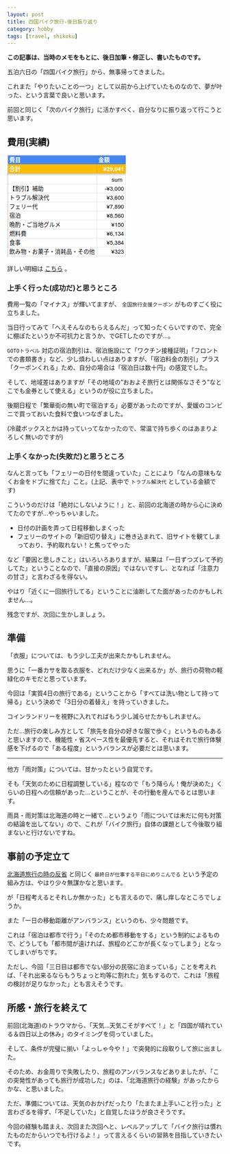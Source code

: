 ```yaml
---
layout: post
title: 四国バイク旅行-後日振り返り
category: hobby
tags: [travel, shikoku]
---
```


__この記事は、当時のメモをもとに、後日加筆・修正し、書いたものです。__


五泊六日の「四国バイク旅行」から、無事帰ってきました。

これまた「やりたいことの一つ」として以前から上げていたものなので、夢が叶った、という言葉で良いと思います。

前回と同じく「次のバイク旅行」に活かすべく、自分なりに振り返って行こうと思います。

## 費用(実績)

![費用の集計](/images/hobby/2022-11-08/total-cost.png)

詳しい明細は [こちら](https://docs.google.com/spreadsheets/d/1bsHPA7E91xQEEZkYyPSVvDBi-yGY2Om3LGDAC65UCGk/edit#gid=1143854237) 。

### 上手く行った(成功だ)と思うところ

費用一覧の「マイナス」が輝いてますが、 `全国旅行支援クーポン` がものすごく役に立ちました。

当日行ってみて「へえそんなのもらえるんだ」って知ったくらいですので、完全に棚ぼたというか不可抗力と言うか、でGETしたのですが…。

`GOTOトラベル` 対応の宿泊割引は、宿泊施設にて「ワクチン接種証明」「フロントでの書類書き」など、少し煩わしい点はありますが、「宿泊料金の割引」プラス「クーポンくれる」ため、自分の場合は「宿泊日は数十円」の感覚でした。

そして、地域差はありますが「その地域の”おおよそ旅行とは関係なさそう”なとこでも金券として使える」というのが役に立ちました。

後期日程で「繁華街の無い町で宿泊する」必要があったのですが、愛媛のコンビニで買っておいた食料で食いつなぎました。

(冷蔵ボックスとかは持っていってなかったので、常温で持ち歩くのはあまりよろしく無いのですが)

### 上手くなかった(失敗だ)と思うところ

なんと言っても「フェリーの日付を間違っていた」ことにより「なんの意味もなくお金をドブに捨てた」こと。(上記、表中で `トラブル解決代` としている金額です)

こういうのだけは「絶対にしないように！」と、前回の北海道の時から心に決めてたのですが…やっちゃいました。

- 日付の計画を弄って日程移動しまくった
- フェリーのサイトの「新旧切り替え」に巻き込まれて、旧サイトを観てしまっており、予約取れない！と焦ってやった

など「要因と思しきこと」はいろいろありますが、結果は「一日ずつズレて予約してた」ということなので、「直接の原因」ではないですし、となれば「注意力の甘さ」と言わざるを得ない。

やはり「近くに一回旅行してる」ということに油断してた面があったのかもしれません…。

残念ですが、次回に生かしましょう。

## 準備

「衣服」については、もう少し工夫が出来たかもしれません。

思うに「一番カサを取る衣服を、どれだけ少なく出来るか」が、旅行の荷物の軽緑化のキモだと思っています。

今回は「実質4日の旅行である」ということから「すべては洗い物として持って帰る」という決めで「3日分の着替え」を持っていきました。

コインランドリーを視野に入れてればもう少し減らせたかもしれません。

ただ…旅行の楽しみ方として「旅先を自分の好きな服で歩く」というものもあると思いますので、機能性・省スペース性を最優先すると、それはそれで旅行体験感を下げるので「ある程度」というバランスが必要だとは思います。

---

他方「雨対策」については、甘かったという自覚です。

そも「天気のために日程調整している」程なので「もう降らん！俺が決めた」くらいの日程への信頼があった…ということが、その行動を産んでるとは思います。

雨具・雨対策は北海道の時と一緒で…というより「雨については未だに何も対策の結論を出してない」ので、これが「バイク旅行」自体の課題として今後取り組まないと行けないですね。

## 事前の予定立て

[北海道旅行の時の反省]() と同じく `最終日が仕事する平日にめりこんでる` という予定の組み方は、やはり少々無謀かなと思います。

が「日程考えるとそれしか無かった」とも言えるので、痛し痒しなところでしょうか。

また「一日の移動距離がアンバランス」というのも、少々問題です。

これは「宿泊は都市で行う」「そのため都市移動をする」という制約によるもので、どうしても「都市間が遠ければ、旅程のどこかが長くなってしまう」となってしまいがちです。

ただし、今回「三日目は都市でない部分の民宿に泊まっている」ことを考えれば、「それ出来るならもうちょっと均等に割れた」気もするので、これは「旅程の検討が足りなかった」とも言えそうです。

## 所感・旅行を終えて

前回(北海道)のトラウマから、「天気…天気こそがすべて！」と「四国が晴れている＆四日以上の休み」のタイミングを伺っていました。

そして、条件が完璧に揃い「よっしゃ今や！」で突発的に段取りして旅に出ました。

そのため、お金周りで失敗したり、旅程のアンバランスなどありましたが、「この突発性があっても旅行が成功した」のは、「北海道旅行の経験」があったからかな、と思いました。

ただ、準備については、天気のおかげだったり「たまたま上手いこと行った」と言わざるを得ず、「不足していた」と自覚したほうが良さそうです。

今回の経験も踏まえ、次回また次回へと、レベルアップして「バイク旅行は慣れたものだからいつでも行けるよ！」って言えるくらいの習熟を目指していきたいです。


